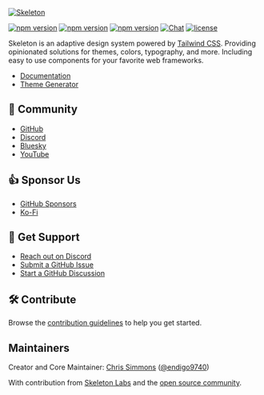 [![Skeleton](https://i.imgur.com/3YVHkcc.png)](https://www.skeleton.dev/)

[![npm version](https://img.shields.io/npm/v/@skeletonlabs/skeleton?logo=npm&color=cb3837&label=skeleton)](https://www.npmjs.com/package/@skeletonlabs/skeleton)
[![npm version](https://img.shields.io/npm/v/@skeletonlabs/skeleton-react?logo=npm&color=cb3837&label=skeleton-react)](https://www.npmjs.com/package/@skeletonlabs/skeleton-react)
[![npm version](https://img.shields.io/npm/v/@skeletonlabs/skeleton-svelte?logo=npm&color=cb3837&label=skeleton-svelte)](https://www.npmjs.com/package/@skeletonlabs/skeleton-svelte)
[![Chat](https://img.shields.io/discord/1003691521280856084?label=chat&logo=discord&color=7289da)](https://discord.gg/EXqV7W8MtY)
[![license](https://img.shields.io/badge/license-MIT-%23bada55)](https://github.com/skeletonlabs/skeleton/blob/master/LICENSE)

Skeleton is an adaptive design system powered by [Tailwind CSS](https://tailwindcss.com/). Providing opinionated solutions for themes, colors, typography, and more. Including easy to use components for your favorite web frameworks.

- [Documentation](https://skeleton.dev/)
- [Theme Generator](https://themes.skeleton.dev/themes/create)

## 👋 Community

- [GitHub](https://github.com/skeletonlabs/skeleton)
- [Discord](https://discord.gg/EXqV7W8MtY)
- [Bluesky](https://bsky.app/profile/skeleton.dev)
- [YouTube](https://www.youtube.com/@skeletonlabs)

## 👍 Sponsor Us

- [GitHub Sponsors](https://github.com/sponsors/skeletonlabs)
- [Ko-Fi](https://ko-fi.com/skeletonlabs)

## 🤝 Get Support

- [Reach out on Discord](https://discord.gg/EXqV7W8MtY)
- [Submit a GitHub Issue](https://github.com/skeletonlabs/skeleton/issues/new/choose)
- [Start a GitHub Discussion](https://github.com/skeletonlabs/skeleton/discussions)

## 🛠️ Contribute

Browse the [contribution guidelines](https://www.skeleton.dev/docs/resources/contribute) to help you get started.

## Maintainers

Creator and Core Maintainer: [Chris Simmons](https://endigodesign.com/) ([@endigo9740](https://github.com/endigo9740))

With contribution from [Skeleton Labs](https://www.skeletonlabs.co/) and the [open source community](https://github.com/skeletonlabs/skeleton/graphs/contributors).
